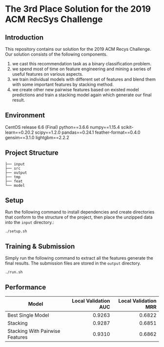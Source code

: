 # The 3rd Place Solution for the 2019 ACM RecSys Challenge


## Introduction
This repository contains our solution for the 2019 ACM Recys Challenge.
Our solution consists of the following components. 
1. we cast this recommendation task as a binary classification problem.
2. we spend most of time on feature engineering and mining a series of useful features on various aspects. 
3. we train individual models with different set of features and blend them with some important features by stacking method. 
4. we create other new pairwise features based on existed model predictions and train a stacking model again which generate our final result.


## Environment
CentOS release 6.6 (Final)
python==3.6.6
numpy==1.15.4 
scikit-learn==0.20.2 
scipy==1.2.0
pandas==0.24.1
feather-format==0.4.0 
gensim==3.1.0
lightgbm==2.2.2


## Project Structure

```
├── input
├── src
├── output
├── tmp
├── feat
└── model
```

## Setup
Run the following command to install dependencies and create directories that conform to the structure of the project, then place the unzipped data into the ```input``` directory.:

```./setup.sh```


## Training & Submission
Simply run the following command to extract all the features generate the final results. The submission files are stored in the ```output``` directory. 
```
./run.sh
```


## Performance

| Model        | Local Validation AUC           | Local Validation MRR  |
| ------------- |-------------:| -----:|
| Best Single Model      | 0.9263 | 0.6822 |
| Stacking      | 0.9287      |   0.6851  |
| Stacking With Pairwise Features | 0.9310      |    0.6862  |

